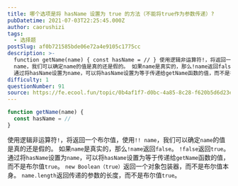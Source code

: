 ```yaml
---
title: 哪个选项是将 hasName 设置为 true 的方法（不能将true作为参数传递）?
pubDatetime: 2021-07-03T22:25:45.000Z
author: caorushizi
tags:
  - 选择题
postSlug: af0b721585bde06e72a4e9105c1775cc
description: >-
  function getName(name) { const hasName = // } 使用逻辑非运算符!，将返回一个布尔值，使用!!
  name，我们可以确定name的值是真的还是假的。 如果name是真实的，那么!name返回false。 !false返回true。
  通过将hasName设置为name，可以将hasName设置为等于传递给getName函数的值，而不是布尔值true。 new
difficulty: 1
questionNumber: 91
source: https://fe.ecool.fun/topic/0b4af1f7-d0bc-4a85-8c28-f620b5d6d23e
---
```


```javascript
function getName(name) {
  const hasName = //
}
```

使用逻辑非运算符`!`，将返回一个布尔值，使用`!! name`，我们可以确定`name`的值是真的还是假的。 如果`name`是真实的，那么`!name`返回`false`。 `!false`返回`true`。
通过将`hasName`设置为`name`，可以将`hasName`设置为等于传递给`getName`函数的值，而不是布尔值`true`。
`new Boolean（true）`返回一个对象包装器，而不是布尔值本身。
`name.length`返回传递的参数的长度，而不是布尔值`true`。
